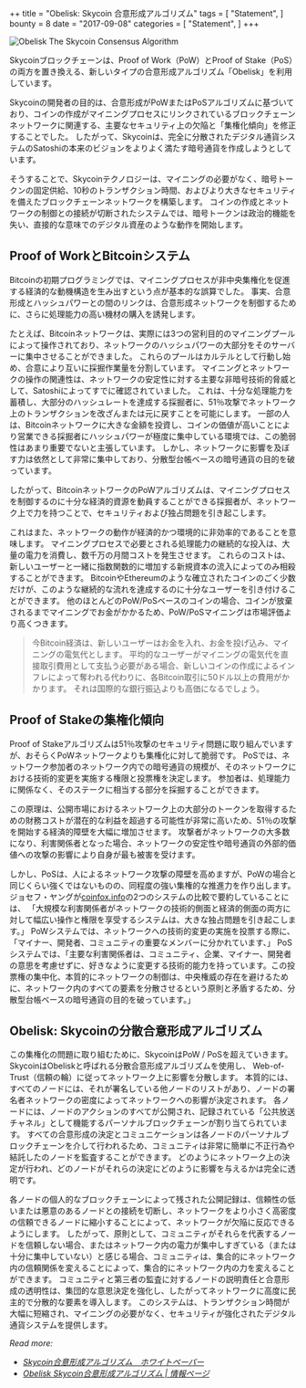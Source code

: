 ++
title = "Obelisk: Skycoin 合意形成アルゴリズム"
tags = [
    "Statement",
]
bounty = 8
date = "2017-09-08"
categories = [
    "Statement",
]
+++

![Obelisk The Skycoin Consensus Algorithm](/img/obelisk-the-skycoin-consensus-algorithm.png)

Skycoinブロックチェーンは、Proof of Work（PoW）とProof of Stake（PoS）の両方を置き換える、新しいタイプの合意形成アルゴリズム「Obelisk」を利用しています。

Skycoinの開発者の目的は、合意形成がPoWまたはPoSアルゴリズムに基づいており、コインの作成がマイニングプロセスにリンクされているブロックチェーンネットワークに関連する、主要なセキュリティ上の欠陥と「集権化傾向」を修正することでした。
したがって、Skycoinは、完全に分散されたデジタル通貨システムのSatoshiの本来のビジョンをよりよく満たす暗号通貨を作成しようとしています。

そうすることで、Skycoinテクノロジーは、マイニングの必要がなく、暗号トークンの固定供給、10秒のトランザクション時間、およびより大きなセキュリティを備えたブロックチェーンネットワークを構築します。
コインの作成とネットワークの制御との接続が切断されたシステムでは、暗号トークンは政治的機能を失い、直接的な意味でのデジタル資産のような動作を開始します。

## Proof of WorkとBitcoinシステム

Bitcoinの初期プログラミングでは、マイニングプロセスが非中央集権化を促進する経済的な動機構造を生み出すという点が基本的な誤算でした。
事実、合意形成とハッシュパワーとの間のリンクは、合意形成ネットワークを制御するために、さらに処理能力の高い機材の購入を誘発します。

たとえば、Bitcoinネットワークは、実際には3つの営利目的のマイニングプールによって操作されており、ネットワークのハッシュパワーの大部分をそのサーバーに集中させることができました。
これらのプールはカルテルとして行動し始め、合意により互いに採掘作業量を分割しています。
マイニングとネットワークの操作の関連性は、ネットワークの安定性に対する主要な非暗号技術的脅威として、Satoshiによってすでに確認されていました。
これは、十分な処理能力を蓄積し、大部分のハッシュレートを達成する採掘者に、51％攻撃でネットワーク上のトランザクションを改ざんまたは元に戻すことを可能にします。
一部の人は、Bitcoinネットワークに大きな金額を投資し、コインの価値が高いことにより営業できる採掘者にハッシュパワーが極度に集中している環境では、この脆弱性はあまり重要でないと主張しています。
しかし、ネットワークに影響を及ぼす力は依然として非常に集中しており、分散型台帳ベースの暗号通貨の目的を破っています。

したがって、BitcoinネットワークのPoWアルゴリズムは、マイニングプロセスを制御するのに十分な経済的資源を動員することができる採掘者が、ネットワーク上で力を持つことで、セキュリティおよび独占問題を引き起こします。

これはまた、ネットワークの動作が経済的かつ環境的に非効率的であることを意味します。
マイニングプロセスで必要とされる処理能力の継続的な投入は、大量の電力を消費し、数千万の月間コストを発生させます。
これらのコストは、新しいユーザーと一緒に指数関数的に増加する新規資本の流入によってのみ相殺することができます。
BitcoinやEthereumのような確立されたコインのごく少数だけが、このような継続的な流れを達成するのに十分なユーザーを引き付けることができます。
他のほとんどのPoW/PoSベースのコインの場合、コインが放棄されるまでマイニングでお金がかかるため、PoW/PoSマイニングは市場評価より高くつきます。

>今Bitcoin経済は、新しいユーザーはお金を入れ、お金を投げ込み、マイニングの電気代とします。
平均的なユーザーがマイニングの電気代を直接取引費用として支払う必要がある場合、新しいコインの作成によるインフレによって奪われる代わりに、各Bitcoin取引に50ドル以上の費用がかかります。 
それは国際的な銀行振込よりも高価になるでしょう。

## Proof of Stakeの集権化傾向

Proof of Stakeアルゴリズムは51％攻撃のセキュリティ問題に取り組んでいますが、おそらくPoWネットワークよりも集権化に対して脆弱です。
PoSでは、ネットワーク参加者のネットワーク内での暗号通貨の規模が、そのネットワークにおける技術的変更を実施する権限と投票権を決定します。
参加者は、処理能力に関係なく、そのステークに相当する部分を採掘することができます。

この原理は、公開市場におけるネットワーク上の大部分のトークンを取得するための財務コストが潜在的な利益を超過する可能性が非常に高いため、51％の攻撃を開始する経済的障壁を大幅に増加させます。
攻撃者がネットワークの大多数になり、利害関係者となった場合、ネットワークの安定性や暗号通貨の外部的価値への攻撃の影響により自身が最も被害を受けます。

しかし、PoSは、人によるネットワーク攻撃の障壁を高めますが、PoWの場合と同じくらい強くではないものの、同程度の強い集権的な推進力を作り出します。
ジョセフ・ヤングが[coinfox.info](http://www.coinfox.info/)の2つのシステムの比較で要約していることには、
「大規模な利害関係者がネットワークの技術的側面と経済的側面の両方に対して幅広い操作と権限を享受するシステムは、大きな独占問題を引き起こします。」
PoWシステムでは、ネットワークへの技術的変更の実施を投票する際に、「マイナー、開発者、コミュニティの重要なメンバーに分かれています、」
PoSシステムでは、「主要な利害関係者は、コミュニティ、企業、マイナー、開発者の意思を考慮せずに、好きなように変更する技術的能力を持っています。この投票権の集中化、本質的にネットワークの制御は、中央権威の存在を避けるために、ネットワーク内のすべての要素を分散させるという原則と矛盾するため、分散型台帳ベースの暗号通貨の目的を破っています。」

## Obelisk: Skycoinの分散合意形成アルゴリズム

この集権化の問題に取り組むために、SkycoinはPoW / PoSを超えていきます。
SkycoinはObeliskと呼ばれる分散合意形成アルゴリズムを使用し、 Web-of-Trust（信頼の輪）に従ってネットワーク上に影響を分散します。
本質的には、すべてのノードには、それが署名している他ノードのリストがあり、ノードの署名者ネットワークの密度によってネットワークへの影響が決定されます。
各ノードには、ノードのアクションのすべてが公開され、記録されている「公共放送チャネル」として機能するパーソナルブロックチェーンが割り当てられています。
すべての合意形成の決定とコミュニケーションは各ノードのパーソナルブロックチェーンを介して行われるため、コミュニティは非常に簡単に不正行為や結託したのノードを監査することができます。
どのようにネットワーク上の決定が行われ、どのノードがそれらの決定にどのように影響を与えるかは完全に透明です。

各ノードの個人的なブロックチェーンによって残された公開記録は、信頼性の低いまたは悪意のあるノードとの接続を切断し、ネットワークをより小さく高密度の信頼できるノードに縮小することによって、ネットワークが欠陥に反応できるようにします。
したがって、原則として、コミュニティがそれらを代表するノードを信頼しない場合、またはネットワーク内の電力が集中しすぎている（または十分に集中していない）と感じる場合、コミュニティは、集合的にネットワーク内の信頼関係を変えることによって、集合的にネットワーク内の力を変えることができます。
コミュニティと第三者の監査に対するノードの説明責任と合意形成の透明性は、集団的な意思決定を強化し、したがってネットワークに高度に民主的で分散的な要素を導入します。
このシステムは、トランザクション時間が大幅に短縮され、マイニングの必要がなく、セキュリティが強化されたデジタル通貨システムを提供します。

*Read more:*

* *[Skycoin合意形成アルゴリズム　ホワイトペーパー](https://www.skycoin.net/whitepapers)*
* *[Obelisk Skycoin合意形成アルゴリズム | 情報ページ](/overview/obelisk-skycoin-consensus-algorithm-information-pages/)*
